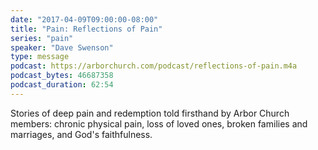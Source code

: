 ```yaml
---
date: "2017-04-09T09:00:00-08:00"
title: "Pain: Reflections of Pain"
series: "pain"
speaker: "Dave Swenson"
type: message
podcast: https://arborchurch.com/podcast/reflections-of-pain.m4a
podcast_bytes: 46687358 
podcast_duration: 62:54
---
```


Stories of deep pain and redemption told firsthand by Arbor Church members: chronic physical pain, loss of loved ones, broken families and marriages, and God's faithfulness. 

